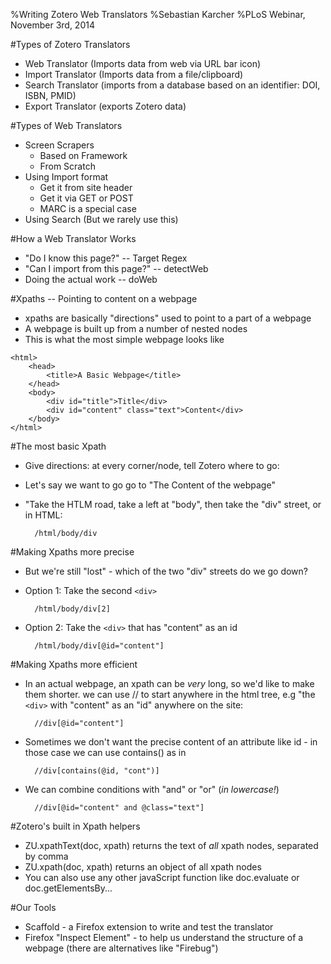 %Writing Zotero Web Translators
%Sebastian Karcher
%PLoS Webinar, November 3rd, 2014

#Types of Zotero Translators
* Web Translator (Imports data from web via URL bar icon)
* Import Translator (Imports data from a file/clipboard)
* Search Translator (imports from a database based on an identifier: DOI, ISBN, PMID)
* Export Translator (exports Zotero data)

#Types of Web Translators
* Screen Scrapers
	+ Based on Framework
	+ From Scratch
* Using Import format
	+ Get it from site header
	+ Get it via GET or POST
	+ MARC is a special case
* Using Search (But we rarely use this)

#How a Web Translator Works
* "Do I know this page?" -- Target Regex
* "Can I import from this page?" -- detectWeb
* Doing the actual work -- doWeb

#Xpaths -- Pointing to content on a webpage
* xpaths are basically "directions" used to point to a part of a webpage
* A webpage is built up from a number of nested nodes
* This is what the most simple webpage looks like

~~~~~~
<html>
	<head>
		<title>A Basic Webpage</title>
	</head>
	<body>
		<div id="title">Title</div>
		<div id="content" class="text">Content</div>
	</body>
</html>
~~~~~~~~~~

#The most basic Xpath
* Give directions: at every corner/node, tell Zotero where to go:
* Let's say we want to go go to "The Content of the webpage"
* "Take the HTLM road, take a left at "body", then take the "div" street, or in HTML:

		/html/body/div

#Making Xpaths more precise
* But we're still "lost" - which of the two "div" streets do we go down?
* Option 1: Take the second `<div>`
		
		/html/body/div[2]
* Option 2: Take the `<div>` that has "content" as an id
		
		/html/body/div[@id="content"]
		
#Making Xpaths more efficient
* In an actual webpage, an xpath can be *very* long, so we'd like to make them shorter. we can use // to start anywhere in the html tree, e.g "the `<div>` with "content" as an "id" anywhere on the site:
		
		//div[@id="content"]
		
* Sometimes we don't want the precise content of an attribute like id - in those case we can use contains() as in
		
		//div[contains(@id, "cont")]

* We can combine conditions with "and" or "or" (*in lowercase!*)
		
		//div[@id="content" and @class="text"]
		
#Zotero's built in Xpath helpers
* ZU.xpathText(doc, xpath) returns the text of *all* xpath nodes, separated by comma
* ZU.xpath(doc, xpath) returns an object of all xpath nodes
* You can also use any other javaScript function like doc.evaluate or doc.getElementsBy...


#Our Tools

* Scaffold - a Firefox extension to write and test the translator
* Firefox "Inspect Element" - to help us understand the structure of a webpage (there are alternatives like "Firebug")

